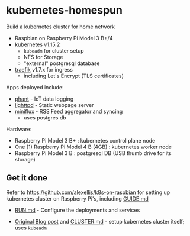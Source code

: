kubernetes-homespun
===================

Build a kubernetes cluster for home network

-	Raspbian on Raspberry Pi Model 3 B+/4
-	kubernetes v1.15.2
	-	`kubeadm` for cluster setup
	-	NFS for Storage
	-	"external" postgresql database
-	[traefik](https://github.com/containous/traefik) v1.7.x for ingress
	-	including Let's Encrypt (TLS certificates)

Apps deployed include:

-	[phant](https://hub.docker.com/r/dpcrook/phant_server-docker) - IoT data logging
-	[lighttpd](https://hub.docker.com/r/dpcrook/alpine-lighttpd-static) - Static webpage server
-	[miniflux](https://hub.docker.com/r/miniflux/miniflux) - RSS Feed aggregator and syncing
	-	uses postgres db

Hardware:

-	Raspberry Pi Model 3 B+ : kubernetes control plane node
-	One (1) Raspberry Pi Model 4 B (4GB) : kubernetes worker node
-	Raspberry Pi Model 3 B : postgresql DB (USB thumb drive for its storage)

Get it done
-----------

Refer to https://github.com/alexellis/k8s-on-raspbian for setting up kubernetes cluster on Raspberry Pi's, including [GUIDE.md](https://github.com/alexellis/k8s-on-raspbian/blob/master/GUIDE.md)

-	[RUN.md](RUN.md) - Configure the deployments and services

-	[Original Blog post](https://idcrook.github.io/Kubernetes-Ubuntu-18.04-Bare-Metal-Single-Host/) and [CLUSTER.md](Archive/CLUSTER.md) - setup kubernetes cluster itself; uses `kubeadm`
